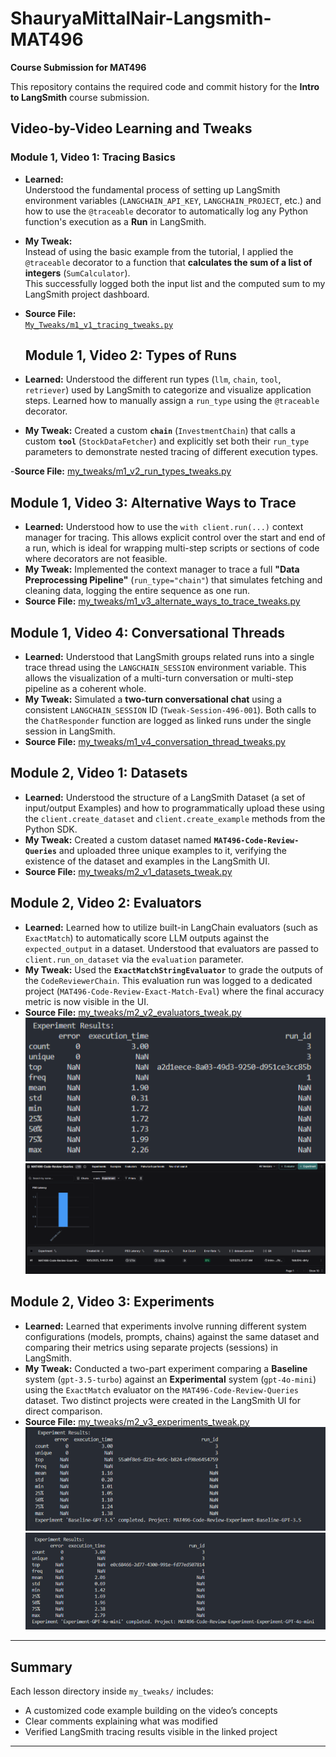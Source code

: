 # ShauryaMittalNair-Langsmith-MAT496  
**Course Submission for MAT496**

This repository contains the required code and commit history for the **Intro to LangSmith** course submission.  


## Video-by-Video Learning and Tweaks

### Module 1, Video 1: Tracing Basics

- **Learned:**  
  Understood the fundamental process of setting up LangSmith environment variables (`LANGCHAIN_API_KEY`, `LANGCHAIN_PROJECT`, etc.) and how to use the `@traceable` decorator to automatically log any Python function's execution as a **Run** in LangSmith.

- **My Tweak:**  
  Instead of using the basic example from the tutorial, I applied the `@traceable` decorator to a function that **calculates the sum of a list of integers** (`SumCalculator`).  
  This successfully logged both the input list and the computed sum to my LangSmith project dashboard.

- **Source File:**  
  [`My_Tweaks/m1_v1_tracing_tweaks.py`](my_tweaks/m1_v1_tracing_tweaks.py)

  ## Module 1, Video 2: Types of Runs
- **Learned:** 
Understood the different run types (`llm`, `chain`, `tool`, `retriever`) used by LangSmith to categorize and visualize application steps. Learned how to manually assign a `run_type` using the `@traceable` decorator.

- **My Tweak:** Created a custom **`chain`** (`InvestmentChain`) that calls a custom **`tool`** (`StockDataFetcher`) and explicitly set both their `run_type` parameters to demonstrate nested tracing of different execution types.

-**Source File:** [my_tweaks/m1_v2_run_types_tweaks.py](my_tweaks/m1_v2_run_types_tweaks.py)

## Module 1, Video 3: Alternative Ways to Trace
- **Learned:** Understood how to use the `with client.run(...)` context manager for tracing. This allows explicit control over the start and end of a run, which is ideal for wrapping multi-step scripts or sections of code where decorators are not feasible.
- **My Tweak:** Implemented the context manager to trace a full **"Data Preprocessing Pipeline"** (`run_type="chain"`) that simulates fetching and cleaning data, logging the entire sequence as one run.
- **Source File:** [my_tweaks/m1_v3_alternate_ways_to_trace_tweaks.py](my_tweaks/m1_v3_alternate_ways_to_trace_tweaks.py)

## Module 1, Video 4: Conversational Threads
- **Learned:** Understood that LangSmith groups related runs into a single trace thread using the `LANGCHAIN_SESSION` environment variable. This allows the visualization of a multi-turn conversation or multi-step pipeline as a coherent whole.
- **My Tweak:** Simulated a **two-turn conversational chat** using a consistent `LANGCHAIN_SESSION` ID (`Tweak-Session-496-001`). Both calls to the `ChatResponder` function are logged as linked runs under the single session in LangSmith.
- **Source File:** [my_tweaks/m1_v4_conversation_thread_tweaks.py](my_tweaks/m1_v4_conversation_thread_tweaks.py)

## Module 2, Video 1: Datasets
- **Learned:** Understood the structure of a LangSmith Dataset (a set of input/output Examples) and how to programmatically upload these using the `client.create_dataset` and `client.create_example` methods from the Python SDK.
- **My Tweak:** Created a custom dataset named **`MAT496-Code-Review-Queries`** and uploaded three unique examples to it, verifying the existence of the dataset and examples in the LangSmith UI.
- **Source File:** [my_tweaks/m2_v1_datasets_tweak.py](my_tweaks/m2_v1_datasets_tweak.py)

## Module 2, Video 2: Evaluators
- **Learned:** Learned how to utilize built-in LangChain evaluators (such as `ExactMatch`) to automatically score LLM outputs against the `expected_output` in a dataset. Understood that evaluators are passed to `client.run_on_dataset` via the `evaluation` parameter.
- **My Tweak:** Used the **`ExactMatchStringEvaluator`** to grade the outputs of the `CodeReviewerChain`. This evaluation run was logged to a dedicated project (`MAT496-Code-Review-Exact-Match-Eval`) where the final accuracy metric is now visible in the UI.
- **Source File:** [my_tweaks/m2_v2_evaluators_tweak.py](my_tweaks/m2_v2_evaluators_tweak.py)
![alt text](image.png)
![alt text](image-1.png)

## Module 2, Video 3: Experiments
- **Learned:** Learned that experiments involve running different system configurations (models, prompts, chains) against the same dataset and comparing their metrics using separate projects (sessions) in LangSmith.
- **My Tweak:** Conducted a two-part experiment comparing a **Baseline** system (`gpt-3.5-turbo`) against an **Experimental** system (`gpt-4o-mini`) using the `ExactMatch` evaluator on the `MAT496-Code-Review-Queries` dataset. Two distinct projects were created in the LangSmith UI for direct comparison.
- **Source File:** [my_tweaks/m2_v3_experiments_tweak.py](my_tweaks/m2_v3_experiments_tweak.py)
![alt text](image-2.png)
![alt text](image-3.png)
---

## Summary
Each lesson directory inside `my_tweaks/` includes:
- A customized code example building on the video’s concepts  
- Clear comments explaining what was modified  
- Verified LangSmith tracing results visible in the linked project

---

